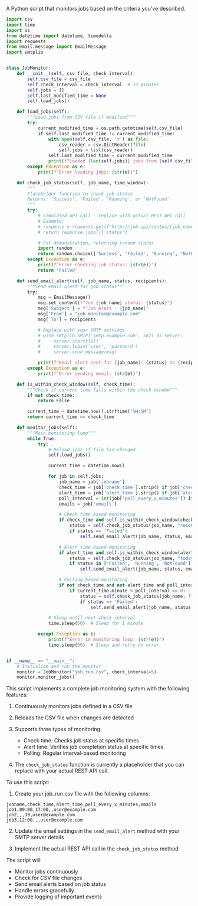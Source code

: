 A Python script that monitors jobs based on the criteria you've described.

```python
import csv
import time
import os
from datetime import datetime, timedelta
import requests
from email.message import EmailMessage
import smtplib


class JobMonitor:
    def __init__(self, csv_file, check_interval):
        self.csv_file = csv_file
        self.check_interval = check_interval  # in minutes
        self.jobs = []
        self.last_modified_time = None
        self.load_jobs()

    def load_jobs(self):
        """Load jobs from CSV file if modified"""
        try:
            current_modified_time = os.path.getmtime(self.csv_file)
            if self.last_modified_time != current_modified_time:
                with open(self.csv_file, 'r') as file:
                    csv_reader = csv.DictReader(file)
                    self.jobs = list(csv_reader)
                self.last_modified_time = current_modified_time
                print(f"Loaded {len(self.jobs)} jobs from {self.csv_file}")
        except Exception as e:
            print(f"Error loading jobs: {str(e)}")

    def check_job_status(self, job_name, time_window):
        """
        Placeholder function to check job status
        Returns: 'Success', 'Failed', 'Running', or 'NotFound'
        """
        try:
            # Simulated API call - replace with actual REST API call
            # Example:
            # response = requests.get(f"http://job-api/status/{job_name}?window={time_window}")
            # return response.json()['status']

            # For demonstration, returning random status
            import random
            return random.choice(['Success', 'Failed', 'Running', 'NotFound'])
        except Exception as e:
            print(f"Error checking job status: {str(e)}")
            return 'Failed'

    def send_email_alert(self, job_name, status, recipients):
        """Send email alert for job status"""
        try:
            msg = EmailMessage()
            msg.set_content(f"Job {job_name} status: {status}")
            msg['Subject'] = f"Job Alert - {job_name}"
            msg['From'] = "job.monitor@example.com"
            msg['To'] = recipients

            # Replace with your SMTP settings
            # with smtplib.SMTP('smtp.example.com', 587) as server:
            #     server.starttls()
            #     server.login('user', 'password')
            #     server.send_message(msg)

            print(f"Email alert sent for {job_name}: {status} to {recipients}")
        except Exception as e:
            print(f"Error sending email: {str(e)}")

    def is_within_check_window(self, check_time):
        """Check if current time falls within the check window"""
        if not check_time:
            return False

        current_time = datetime.now().strftime('%H:%M')
        return current_time == check_time

    def monitor_jobs(self):
        """Main monitoring loop"""
        while True:
            try:
                # Reload jobs if file has changed
                self.load_jobs()

                current_time = datetime.now()

                for job in self.jobs:
                    job_name = job['jobname']
                    check_time = job['check_time'].strip() if job['check_time'] else None
                    alert_time = job['alert_time'].strip() if job['alert_time'] else None
                    poll_interval = int(job['poll_every_x_minutes']) if job['poll_every_x_minutes'] else None
                    emails = job['emails']

                    # Check time based monitoring
                    if check_time and self.is_within_check_window(check_time):
                        status = self.check_job_status(job_name, "recent")
                        if status == 'Failed':
                            self.send_email_alert(job_name, status, emails)

                    # Alert time based monitoring
                    if alert_time and self.is_within_check_window(alert_time):
                        status = self.check_job_status(job_name, "today")
                        if status in ['Failed', 'Running', 'NotFound']:
                            self.send_email_alert(job_name, status, emails)

                    # Polling based monitoring
                    if not check_time and not alert_time and poll_interval:
                        if current_time.minute % poll_interval == 0:
                            status = self.check_job_status(job_name, f"last_{poll_interval}_minutes")
                            if status == 'Failed':
                                self.send_email_alert(job_name, status, emails)

                # Sleep until next check interval
                time.sleep(60)  # Sleep for 1 minute

            except Exception as e:
                print(f"Error in monitoring loop: {str(e)}")
                time.sleep(60)  # Sleep and retry on error


if __name__ == "__main__":
    # Initialize and run the monitor
    monitor = JobMonitor("job_run.csv", check_interval=5)
    monitor.monitor_jobs()

```

This script implements a complete job monitoring system with the following features:

1. Continuously monitors jobs defined in a CSV file
2. Reloads the CSV file when changes are detected
3. Supports three types of monitoring:
    - Check time: Checks job status at specific times
    - Alert time: Verifies job completion status at specific times
    - Polling: Regular interval-based monitoring

4. The `check_job_status` function is currently a placeholder that you can replace with your actual REST API call.

To use this script:

1. Create your job_run.csv file with the following columns:

```csv
jobname,check_time,alert_time,poll_every_x_minutes,emails
job1,09:00,17:00,,user@example.com
job2,,,30,user@example.com
job3,12:00,,,user@example.com
```

2. Update the email settings in the `send_email_alert` method with your SMTP server details

3. Implement the actual REST API call in the `check_job_status` method

The script will:

- Monitor jobs continuously
- Check for CSV file changes
- Send email alerts based on job status
- Handle errors gracefully
- Provide logging of important events
